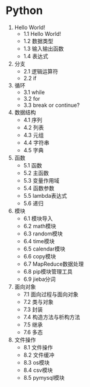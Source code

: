 # Python

1. Hello World!
    - 1.1 Hello World!
    - 1.2 数据类型
    - 1.3 输入输出函数
    - 1.4 表达式
2. 分支
    - 2.1 逻辑运算符
    - 2.2 if
3. 循环
    - 3.1 while
    - 3.2 for
    - 3.3 break or continue? 
4. 数据结构
    - 4.1 序列
    - 4.2 列表
    - 4.3 元组
    - 4.4 字符串
    - 4.5 字典
5. 函数
    - 5.1 函数
    - 5.2 主函数
    - 5.3 变量作用域
    - 5.4 函数参数
    - 5.5 lambda表达式
    - 5.6 递归
6. 模块
    - 6.1 模块导入
    - 6.2 math模块
    - 6.3 random模块
    - 6.4 time模块
    - 6.5 calendar模块
    - 6.6 copy模块
    - 6.7 MapReduce数据处理
    - 6.8 pip模块管理工具
    - 6.9 jieba分词
7. 面向对象
    - 7.1 面向过程与面向对象
    - 7.2 类与对象
    - 7.3 封装
    - 7.4 构造方法与析构方法
    - 7.5 继承
    - 7.6 多态
8. 文件操作
    - 8.1 文件操作
    - 8.2 文件缓冲 
    - 8.3 os模块
    - 8.4 csv模块
    - 8.5 pymysql模块